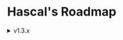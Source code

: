 # Hascal's Roadmap 

<details>
<summary>v1.3.x</summary>

### Language
- js backend(`hascal2js`)

- lambdas :
```
var mythread = thread(@(1000,true){
    print("hi")
})
```

### Standard Library
- `thread` library

### Library Manager
- unistall library option

### Other
- redesign logo

</details>